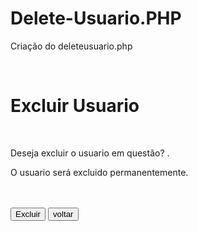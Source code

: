 # Delete-Usuario.PHP
Criação do deleteusuario.php

<?php
// Inclui arquivos de segurança, cabeçalho da página e conexão com o banco de dados //
include('segurancadez.php');
include('cabecalho.php');
include('conn.php');

// Verifica se o formulário foi enviado via método POST (confirmação da exclusão) //
if($_SERVER['REQUEST_METHOD']=='POST'){
    $id = $_POST['id']; // Obtém o ID do usuário a ser excluído //

    // Executa a exclusão física do usuário no banco de dados //
    $link = mysqli_connect('localhost', 'root', '', 'seu_banco_de_dados'); // Conecta ao banco de dados //
    $sql = "DELETE FROM tb_usuarios WHERE id_usuario = $id";
    mysqli_query($link, $sql); // Executa a query //

    mysqli_close($link); // Fecha a conexão com o banco de dados //
    // Exibe uma mensagem de sucesso (opcional) //

    // Redireciona para a lista de usuários após a exclusão //
    header('Location: listausuarios.php');
    exit();
}

// Verifica se o ID do usuário foi passado via GET (acesso direto à página) //
if(!isset($_GET['id'])){
    // Se não houver ID, redireciona para a lista de usuários //
    header('Location:listausuarios.php');
    exit();
}

// Obtém o ID do usuário a partir da URL //
$id = $_GET['id'];

// Busca o nome do usuário no banco de dados para exibir na confirmação //
$sql = "SELECT nome_usuario FROM tb_usuarios WHERE id_usuario = $id";
$result = mysqli_query($link, $sql);
$tbl = mysqli_fetch_array($result); // Armazena o resultado da consulta //

mysqli_close($link); // Fecha a conexão com o banco //
?>

<!DOCTYPE html>
<html lang="pt-br">
<head>
    <meta charset="UTF-8">
    <meta name="viewport" content="width=device-width, initial-scale=1.0">
    <title>Excluir usuario</title>
    <link rel= "stylesheet" href="cadastra.css">
</head>
<body>
    <br>
    <h1>Excluir Usuario</h1>
    <br>
    <form action="deleteusuario.php" method="post">
        <p>Deseja excluir o usuario em questão? <b><?=$tbl[0]?></b>.</p>
        <p>O usuario será excluido permanentemente.</p>
        <br><br>
        <input type="submit" value="Excluir">
        <a href="listausuarios.php">
            <input type="button" value="voltar">
            <input type="hidden" name="id" value="<?=$id?>">
        </a>
    </form>
    
</body>
</html>
